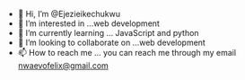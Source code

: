- 👋 Hi, I’m @Ejezieikechukwu
- 👀 I’m interested in ...web development
- 🌱 I’m currently learning ... JavaScript and python
- 💞️ I’m looking to collaborate on ...web development
- 📫 How to reach me ... you can reach me through my email nwaevofelix@gmail.com

<!---
Ejezieikechukwu/Ejezieikechukwu is a ✨ special ✨ repository because its `README.md` (this file) appears on your GitHub profile.
You can click the Preview link to take a look at your changes.
--->
